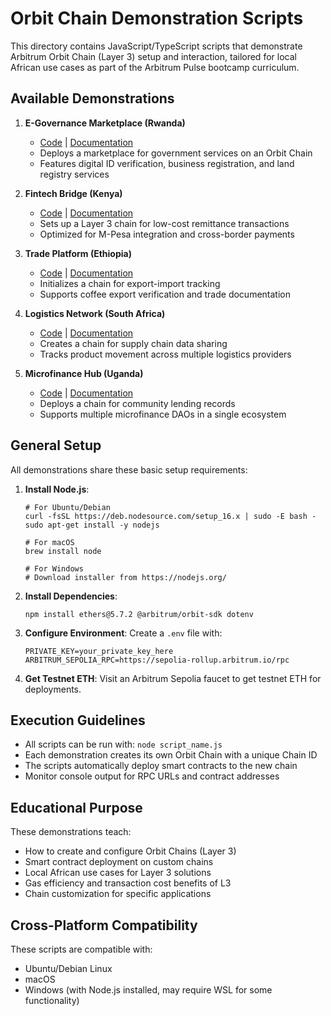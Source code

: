 # Orbit Chain Demonstration Scripts

This directory contains JavaScript/TypeScript scripts that demonstrate Arbitrum Orbit Chain (Layer 3) setup and interaction, tailored for local African use cases as part of the Arbitrum Pulse bootcamp curriculum.

## Available Demonstrations

1. **E-Governance Marketplace (Rwanda)**
   - [Code](./e_governance_marketplace.js) | [Documentation](./e_governance_marketplace_README.md)
   - Deploys a marketplace for government services on an Orbit Chain
   - Features digital ID verification, business registration, and land registry services

2. **Fintech Bridge (Kenya)**
   - [Code](./fintech_bridge.js) | [Documentation](./fintech_bridge_README.md)
   - Sets up a Layer 3 chain for low-cost remittance transactions
   - Optimized for M-Pesa integration and cross-border payments

3. **Trade Platform (Ethiopia)**
   - [Code](./trade_platform.js) | [Documentation](./trade_platform_README.md)
   - Initializes a chain for export-import tracking
   - Supports coffee export verification and trade documentation

4. **Logistics Network (South Africa)**
   - [Code](./logistics_network.js) | [Documentation](./logistics_network_README.md)
   - Creates a chain for supply chain data sharing
   - Tracks product movement across multiple logistics providers

5. **Microfinance Hub (Uganda)**
   - [Code](./microfinance_hub.js) | [Documentation](./microfinance_hub_README.md)
   - Deploys a chain for community lending records
   - Supports multiple microfinance DAOs in a single ecosystem

## General Setup

All demonstrations share these basic setup requirements:

1. **Install Node.js**:
   ```
   # For Ubuntu/Debian
   curl -fsSL https://deb.nodesource.com/setup_16.x | sudo -E bash -
   sudo apt-get install -y nodejs
   
   # For macOS
   brew install node
   
   # For Windows
   # Download installer from https://nodejs.org/
   ```

2. **Install Dependencies**:
   ```
   npm install ethers@5.7.2 @arbitrum/orbit-sdk dotenv
   ```

3. **Configure Environment**:
   Create a `.env` file with:
   ```
   PRIVATE_KEY=your_private_key_here
   ARBITRUM_SEPOLIA_RPC=https://sepolia-rollup.arbitrum.io/rpc
   ```

4. **Get Testnet ETH**:
   Visit an Arbitrum Sepolia faucet to get testnet ETH for deployments.

## Execution Guidelines

- All scripts can be run with: `node script_name.js`
- Each demonstration creates its own Orbit Chain with a unique Chain ID
- The scripts automatically deploy smart contracts to the new chain
- Monitor console output for RPC URLs and contract addresses

## Educational Purpose

These demonstrations teach:
- How to create and configure Orbit Chains (Layer 3)
- Smart contract deployment on custom chains
- Local African use cases for Layer 3 solutions
- Gas efficiency and transaction cost benefits of L3
- Chain customization for specific applications

## Cross-Platform Compatibility

These scripts are compatible with:
- Ubuntu/Debian Linux
- macOS
- Windows (with Node.js installed, may require WSL for some functionality) 